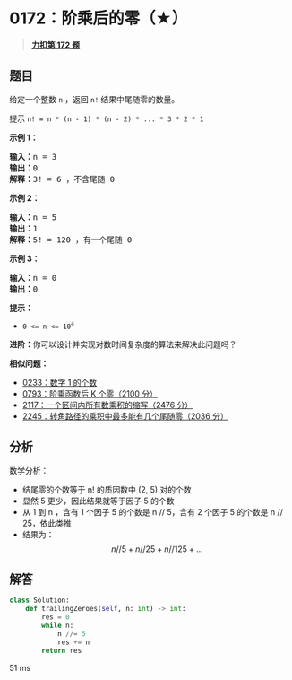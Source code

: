 # 0172：阶乘后的零（★）


> <u>**[力扣第 172 题](https://leetcode.cn/problems/factorial-trailing-zeroes/)**</u>

## 题目

<p>给定一个整数 <code>n</code> ，返回 <code>n!</code> 结果中尾随零的数量。</p>

<p>提示 <code>n! = n * (n - 1) * (n - 2) * ... * 3 * 2 * 1</code></p>



<p><strong>示例 1：</strong></p>

<pre>
<strong>输入：</strong>n = 3
<strong>输出：</strong>0
<strong>解释：</strong>3! = 6 ，不含尾随 0
</pre>

<p><strong>示例 2：</strong></p>

<pre>
<strong>输入：</strong>n = 5
<strong>输出：</strong>1
<strong>解释：</strong>5! = 120 ，有一个尾随 0
</pre>

<p><strong>示例 3：</strong></p>

<pre>
<strong>输入：</strong>n = 0
<strong>输出：</strong>0
</pre>



<p><strong>提示：</strong></p>

<ul>
<li><code>0 &lt;= n &lt;= 10<sup>4</sup></code></li>
</ul>



<p><b>进阶：</b>你可以设计并实现对数时间复杂度的算法来解决此问题吗？</p>


**相似问题：**
- [0233：数字 1 的个数](/leetcode/0233)
- [0793：阶乘函数后 K 个零（2100 分）](/leetcode/0793)
- [2117：一个区间内所有数乘积的缩写（2476 分）](/leetcode/2117)
- [2245：转角路径的乘积中最多能有几个尾随零（2036 分）](/leetcode/2245)


## 分析

数学分析：
- 结尾零的个数等于 n! 的质因数中 (2, 5) 对的个数
- 显然 5 更少，因此结果就等于因子 5 的个数
- 从 1 到 n ，含有 1 个因子 5 的个数是 n // 5，含有 2 个因子 5 的个数是 n // 25，依此类推
- 结果为：
$$n // 5 + n // 25 + n // 125 + ...$$
 
## 解答

```python
class Solution:
    def trailingZeroes(self, n: int) -> int:
        res = 0
        while n:
            n //= 5
            res += n
        return res
```
51 ms

